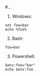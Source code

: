 #...

1. Windows:
```
set foo=bar
echo %foo%
```
2. Bash:
```
foo=bar
```
3. Powershell:
```
$env:foo="bar"
echo $env:foo
```
